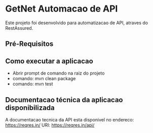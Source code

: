 # GetNet Automacao de API

Este projeto foi desenvolvido para automatizacao de API, atraves do RestAssured.

##  Pré-Requisitos
 
## Como executar a aplicacao 
 * Abrir prompt de comando na raiz do projeto
 * comando: mvn clean package
 * comando: mvn test

## Documentacao técnica da aplicacao disponibilizada

A documentacao tecnica da API esta disponivel no endereco: https://reqres.in/
URI: https://reqres.in/api/